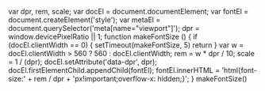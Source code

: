 var dpr, rem, scale;
    var docEl = document.documentElement;
    var fontEl = document.createElement('style');
    var metaEl = document.querySelector('meta[name="viewport"]');
    dpr = window.devicePixelRatio || 1;
    function makeFontSize () {
      if (docEl.clientWidth == 0) {
        setTimeout(makeFontSize, 5)
        return
      }
      var w = docEl.clientWidth > 560 ? 560 : docEl.clientWidth;
      rem = w * dpr / 10;
      scale = 1 / (dpr);
      docEl.setAttribute('data-dpr', dpr);
      docEl.firstElementChild.appendChild(fontEl);
      fontEl.innerHTML = 'html{font-size:' + rem / dpr + 'px!important;overflow-x: hidden;}';
    }
    makeFontSize()
